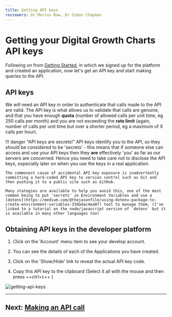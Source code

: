 ```yaml
---
title: Getting API keys
reviewers: Dr Marcus Baw, Dr Simon Chapman
---
```


# Getting your Digital Growth Charts API keys

Following on from [Getting Started](../integrator/getting-started.md), in which we signed up for the platform and created an application, now let's get an API key and start making queries to the API.

## API keys

We will need an API key in order to authenticate that calls made to the API are valid. The API key is what allows us to validate that calls are genuine, and that you have enough **quota** (number of allowed calls per unit time, eg 250 calls per month) and you are not exceeding the **rate limit** (again, number of calls per unit time but over a shorter period, eg a maximum of X calls per hour).

!!! danger "API keys are secrets!"
    API keys identify you to the API, so they should be considered to be 'secrets' - this means that if someone else can access and use your API keys then they **are** effectively 'you' as far as our servers are concerned. Hence you need to take care not to disclose the API keys, especially later on when you use the keys in a real application.

    The commonest cause of accidental API key exposure is inadvertently committing a hard-coded API key to version control such as Git and then pushing it to a public site such as GitHub.
    
    Many stategies are available to help you avoid this, one of the most common being to put 'secrets' in Environment Variables and use a [dotenv](https://medium.com/@thejasonfile/using-dotenv-package-to-create-environment-variables-33da4ac4ea8f) tool to manage them. (I've linked to a tutorial on the node/javascript version of `dotenv` but it is available in many other languages too)

## Obtaining API keys in the developer platform

1. Click on the 'Account' menu item to see your develop account.

1. You can see the details of each of the Applications you have created.

1. Click on the 'Show/Hide' link to reveal the actual API key code.

1. Copy this API key to the clipboard (Select it all with the mouse and then press ++ctrl+c++ )

![getting-api-keys](../_assets/_images/getting-api-keys.png)

-----

## Next: [Making an API call](../integrator/making-api-calls.md)